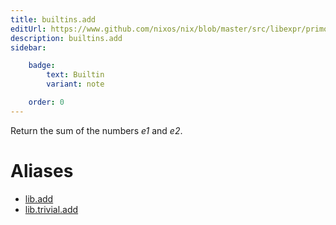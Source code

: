 ```yaml
---
title: builtins.add
editUrl: https://www.github.com/nixos/nix/blob/master/src/libexpr/primops.cc
description: builtins.add
sidebar:

    badge:
        text: Builtin
        variant: note

    order: 0
---
```


Return the sum of the numbers *e1* and *e2*.


# Aliases

- [lib.add](./reference/lib/lib-add)
- [lib.trivial.add](./reference/lib/trivial/lib-trivial-add)


